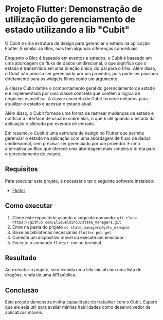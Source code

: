 # Projeto Flutter: Demonstração de utilização do gerenciamento de estado utilizando a lib "Cubit"

O Cubit é uma estrutura de design para gerenciar o estado na aplicação Flutter. É similar ao Bloc, mas tem algumas diferenças conceituais.

Enquanto o Bloc é baseado em eventos e estados, o Cubit é baseado em uma abordagem de fluxo de dados unidirecional, o que significa que o estado é transmitido em uma direção única, do pai para o filho. Além disso, o Cubit não precisa ser gerenciado por um provedor, pois pode ser passado diretamente para os widgets filhos como um argumento.

A classe Cubit define o comportamento geral do gerenciamento de estado e é implementada por uma classe concreta que contém a lógica de negócios específica. A classe concreta do Cubit fornece métodos para atualizar o estado e acessar o estado atual.

Além disso, o Cubit fornece uma forma de rastrear mudanças de estado e notificar a interface de usuário sobre elas, o que é útil quando o estado da aplicação é alterado por eventos de entrada.

Em resumo, o Cubit é uma estrutura de design no Flutter que permite gerenciar o estado na aplicação com uma abordagem de fluxo de dados unidirecional, sem precisar ser gerenciado por um provedor. É uma alternativa ao Bloc que oferece uma abordagem mais simples e direta para o gerenciamento de estado.

## Requisitos

Para executar este projeto, é necessário ter o seguinte software instalado:

 - [Flutter](https://flutter.dev/docs/get-started/install)

## Como executar

1. Clone este repositório usando o seguinte comando:
```git clone https://github.com/ElioGaldino3/state_managers.git```
2. Entre na pasta do projeto
```cd state_managers/getx_example```
3. Baixe as bibliotecas necessárias
```flutter pub get```
4. Conecte um dispositivo móvel ou execute um emulador.
5. Execute o comando ```flutter run``` no terminal.

## Resultado

Ao executar o projeto, será exibida uma tela inicial com uma lista de dragões, vinda de uma API pública.

## Conclusão

Este projeto demonstra minha capacidade de trabalhar com o Cubit. Espero que ele seja útil para avaliar minhas habilidades como desenvolvedor de aplicativos móveis.